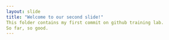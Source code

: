 ```yaml
---
layout: slide
title: "Welcome to our second slide!"
This folder contains my first commit on github training lab.
So far, so good. 
---
```

